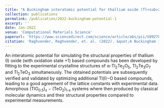 ```yaml
---
title: "A Buckingham interatomic potential for thallium oxide (Tl<sub>2</sub>O): Application to the case of thallium tellurite glasses"
collection: publications
permalink: /publication/2022-buckingham-potential-1
excerpt: ''
date: Jan-2022
venue: 'Computational Materials Science'
paperurl: 'https://www.sciencedirect.com/science/article/abs/pii/S0927025621005991'
citation: 'Raghvender, Raghvender, et. al. (2022). &quot;A Buckingham interatomic potential for thallium oxide (Tl<sub>2</sub>O): Application to the case of thallium tellurite glasses. 201, 110891.&quot; <i>Computational Materials Science 1</i>. 1(1).'
---
```

An interatomic potential for simulating the structural properties of thallium (I) oxide (with oxidation state +1) based compounds has been developed by fitting to the experimental crystalline structures of α-Tl<sub>2</sub>Te<sub>2</sub>O<sub>5</sub>, Tl<sub>2</sub>Te<sub>3</sub>O<sub>7</sub> and Tl<sub>2</sub>TeO<sub>3</sub> simultaneously. The obtained potentials are subsequently verified and validated by optimizing additional Tl(I)−O based compounds, leading to a good agreement of the lattice constants with experimental data. Amorphous (TlO<sub>0.5</sub>)<sub>x</sub> − (TeO<sub>2</sub>)<sub>1-x</sub> systems where then produced by classical molecular dynamics and their structural properties compared to experimental measurements.
